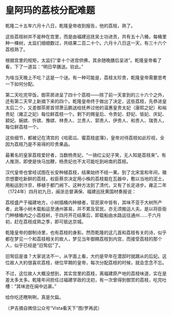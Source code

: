 # 皇阿玛的荔枝分配难题

乾隆二十五年六月十八日，乾隆皇帝收到报告，他的荔枝，熟了。 

这些荔枝树并不是种在宫里，而是由福建巡抚吴士功进贡，共有五十八桶，每桶里种一棵树，太监们细细数过，共结果二百二十个。六月十八日这一天，有三十六个荔枝熟了。 

根据宫里的规矩，太监们“拿十个进宫供佛，其余随晚膳后呈进”。乾隆皇帝看了看，下了一道旨：“明日早膳送。钦此。” 

为啥当天晚上不吃？这是一个谜。有一种可能是，荔枝太珍贵，乾隆皇帝需要思考一下如何分配。 

第二天吃完早饭，御茶房进呈了四十个荔枝——除了前一天拿到的三十六个之外，还有第二天早上新摘下来的四个。乾隆皇帝终于做出了决定，这些荔枝，先恭进皇太后二个，又差御茶房首领萧云鹏送给抚养过他的温惠皇贵太妃（康熙之妃）和裕贵妃（雍正之妃）每位鲜荔枝一个。剩下的赐皇后、令贵妃、舒妃、愉妃、庆妃、颖妃、婉嫔、忻嫔、豫嫔、林贵人、兰贵人、郭贵人、伊贵人、和贵人、瑞贵人，每位鲜荔枝一个。 

这些细节，都被记在清宫的《哈密瓜、蜜荔枝底簿》，皇帝对待荔枝如此珍视，全因为荔枝乃是不易得的珍贵果品。 

最著名的皇家荔枝爱好者，当数杨贵妃，“一骑红尘妃子笑，无人知是荔枝来”。有人推测，即使是快马加鞭，杨贵妃也不太可能吃到岭南的荔枝。 

汉代皇帝也曾经试图在长安种植荔枝，结果始终不结一果。到了北宋宣和年间，徽宗想要吃新鲜的荔枝，权臣蔡京决定用小株的荔枝栽在瓦器中，敷以当地的泥土，用船运到汴京，移植于都门阙下。这种方法到了清代，又有了长足进步。雍正二年（1724年）四月初九日，闽浙总督满保、福建巡抚黄国材奏报说： 

荔枝盛产于福建地方，小树插桶内种植者，官民家中皆有，其味不亚于大树所产者，此等小树木载船运至通州甚易，并不累及官民，亦无须搬运人夫。是以将臣衙门种植桶内之小荔枝树，于四月开花结果后，即载船由水路运往通州……于六月初，赶在荔枝成熟之季，即可抵达京城。 

乾隆皇帝的御制诗里，也有荔枝的身影。然而乾隆的这几首和荔枝有关的诗，似乎都在梦见一个和荔枝相关的故人，梦见当年御赐荔枝到内宫，而接受荔枝的那个人，似乎已经是“旧鸳侣”了。 

旧鸳侣是谁？大家说法不一，从字面上看，大约是早年在潜邸时就跟从的后妃。这位故人大約很喜欢荔枝，继位早期的皇帝，每次分配荔枝的时候，就会念念不忘。 

不过，这位故人大概没想到，其实宫里的荔枝，离福建原产地的荔枝味道，实在是差太多太多。乾隆年间担任过福建学政的沈初，有一次曾得到御赏的荔枝，吃完吐槽：“其味逊在闽中远甚。” 

给你吃还瞎咧咧，真是欠扁。 

（尹吉摘自微信公众号“Vista看天下”图/罗再武）